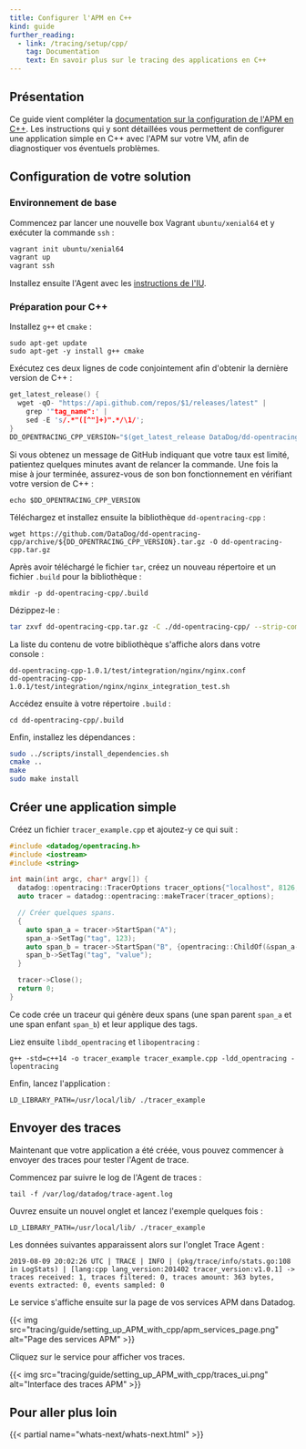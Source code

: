 ```yaml
---
title: Configurer l'APM en C++
kind: guide
further_reading:
  - link: /tracing/setup/cpp/
    tag: Documentation
    text: En savoir plus sur le tracing des applications en C++
---
```

## Présentation

Ce guide vient compléter la [documentation sur la configuration de l'APM en C++][1]. Les instructions qui y sont détaillées vous permettent de configurer une application simple en C++ avec l'APM sur votre VM, afin de diagnostiquer vos éventuels problèmes.

## Configuration de votre solution

### Environnement de base

Commencez par lancer une nouvelle box Vagrant `ubuntu/xenial64` et y exécuter la commande `ssh` :

```bash
vagrant init ubuntu/xenial64
vagrant up
vagrant ssh
```

Installez ensuite l'Agent avec les [instructions de l'IU][2].

### Préparation pour C++

Installez `g++` et `cmake` :

```shell
sudo apt-get update
sudo apt-get -y install g++ cmake
```

Exécutez ces deux lignes de code conjointement afin d'obtenir la dernière version de C++ :

```cpp
get_latest_release() {
  wget -qO- "https://api.github.com/repos/$1/releases/latest" |
    grep '"tag_name":' |
    sed -E 's/.*"([^"]+)".*/\1/';
}
DD_OPENTRACING_CPP_VERSION="$(get_latest_release DataDog/dd-opentracing-cpp)"
```

Si vous obtenez un message de GitHub indiquant que votre taux est limité, patientez quelques minutes avant de relancer la commande. Une fois la mise à jour terminée, assurez-vous de son bon fonctionnement en vérifiant votre version de C++ :

```shell
echo $DD_OPENTRACING_CPP_VERSION
```

Téléchargez et installez ensuite la bibliothèque `dd-opentracing-cpp` :

```shell
wget https://github.com/DataDog/dd-opentracing-cpp/archive/${DD_OPENTRACING_CPP_VERSION}.tar.gz -O dd-opentracing-cpp.tar.gz
```

Après avoir téléchargé le fichier `tar`, créez un nouveau répertoire et un fichier `.build` pour la bibliothèque :

```shell
mkdir -p dd-opentracing-cpp/.build
```

Dézippez-le :

```bash
tar zxvf dd-opentracing-cpp.tar.gz -C ./dd-opentracing-cpp/ --strip-components=1
```

La liste du contenu de votre bibliothèque s'affiche alors dans votre console :

```shell
dd-opentracing-cpp-1.0.1/test/integration/nginx/nginx.conf
dd-opentracing-cpp-1.0.1/test/integration/nginx/nginx_integration_test.sh
```

Accédez ensuite à votre répertoire `.build` :

```shell
cd dd-opentracing-cpp/.build
```

Enfin, installez les dépendances :

```bash
sudo ../scripts/install_dependencies.sh
cmake ..
make
sudo make install
```

## Créer une application simple

Créez un fichier `tracer_example.cpp` et ajoutez-y ce qui suit :

```cpp
#include <datadog/opentracing.h>
#include <iostream>
#include <string>

int main(int argc, char* argv[]) {
  datadog::opentracing::TracerOptions tracer_options{"localhost", 8126, "compiled-in example"};
  auto tracer = datadog::opentracing::makeTracer(tracer_options);

  // Créer quelques spans.
  {
    auto span_a = tracer->StartSpan("A");
    span_a->SetTag("tag", 123);
    auto span_b = tracer->StartSpan("B", {opentracing::ChildOf(&span_a->context())});
    span_b->SetTag("tag", "value");
  }

  tracer->Close();
  return 0;
}
```

Ce code crée un traceur qui génère deux spans (une span parent `span_a` et une span enfant `span_b`) et leur applique des tags.

Liez ensuite `libdd_opentracing` et `libopentracing` :

```shell
g++ -std=c++14 -o tracer_example tracer_example.cpp -ldd_opentracing -lopentracing
```

Enfin, lancez l'application :

```shell
LD_LIBRARY_PATH=/usr/local/lib/ ./tracer_example
```

## Envoyer des traces

Maintenant que votre application a été créée, vous pouvez commencer à envoyer des traces pour tester l'Agent de trace.

Commencez par suivre le log de l'Agent de traces :

```shell
tail -f /var/log/datadog/trace-agent.log
```

Ouvrez ensuite un nouvel onglet et lancez l'exemple quelques fois :

```shell
LD_LIBRARY_PATH=/usr/local/lib/ ./tracer_example
```

Les données suivantes apparaissent alors sur l'onglet Trace Agent :

```text
2019-08-09 20:02:26 UTC | TRACE | INFO | (pkg/trace/info/stats.go:108 in LogStats) | [lang:cpp lang_version:201402 tracer_version:v1.0.1] -> traces received: 1, traces filtered: 0, traces amount: 363 bytes, events extracted: 0, events sampled: 0
```

Le service s'affiche ensuite sur la page de vos services APM dans Datadog.

{{< img src="tracing/guide/setting_up_APM_with_cpp/apm_services_page.png" alt="Page des services APM"  >}}

Cliquez sur le service pour afficher vos traces.

{{< img src="tracing/guide/setting_up_APM_with_cpp/traces_ui.png" alt="Interface des traces APM"  >}}

## Pour aller plus loin

{{< partial name="whats-next/whats-next.html" >}}

[1]: /fr/tracing/setup/cpp/#compile-against-dd-opentracing-cpp
[2]: https://app.datadoghq.com/account/settings#agent/ubuntu